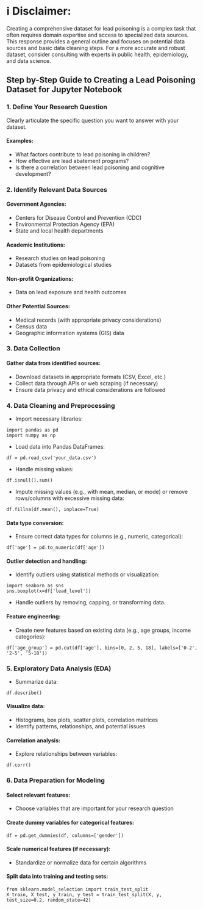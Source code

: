 # ℹ️ Disclaimer: 
Creating a comprehensive dataset for lead poisoning is a complex task that often requires domain expertise and access to specialized data sources. This response provides a general outline and focuses on potential data sources and basic data cleaning steps. For a more accurate and robust dataset, consider consulting with experts in public health, epidemiology, and data science.

## Step by-Step Guide to Creating a Lead Poisoning Dataset for Jupyter Notebook

### 1. Define Your Research Question<br>
Clearly articulate the specific question you want to answer with your dataset.

#### Examples:
- What factors contribute to lead poisoning in children?
- How effective are lead abatement programs?
- Is there a correlation between lead poisoning and cognitive development?

### 2. Identify Relevant Data Sources<br>
#### Government Agencies:
- Centers for Disease Control and Prevention (CDC)
- Environmental Protection Agency (EPA)
- State and local health departments

#### Academic Institutions:
- Research studies on lead poisoning
- Datasets from epidemiological studies

#### Non-profit Organizations:
- Data on lead exposure and health outcomes

#### Other Potential Sources:
- Medical records (with appropriate privacy considerations)
- Census data
- Geographic information systems (GIS) data

### 3. Data Collection
#### Gather data from identified sources:
- Download datasets in appropriate formats (CSV, Excel, etc.)
- Collect data through APIs or web scraping (if necessary)
- Ensure data privacy and ethical considerations are followed

### 4. Data Cleaning and Preprocessing
- Import necessary libraries:
```
import pandas as pd
import numpy as np
```

- Load data into Pandas DataFrames:
```
df = pd.read_csv('your_data.csv')
```
- Handle missing values:
```
df.isnull().sum()
```

- Impute missing values (e.g., with mean, median, or mode) or remove rows/columns with excessive missing data:
```
df.fillna(df.mean(), inplace=True)
```

#### Data type conversion:
- Ensure correct data types for columns (e.g., numeric, categorical):
```
df['age'] = pd.to_numeric(df['age'])
```
#### Outlier detection and handling:
- Identify outliers using statistical methods or visualization:
```
import seaborn as sns
sns.boxplot(x=df['lead_level'])
```
- Handle outliers by removing, capping, or transforming data.
#### Feature engineering:
- Create new features based on existing data (e.g., age groups, income categories):
```
df['age_group'] = pd.cut(df['age'], bins=[0, 2, 5, 18], labels=['0-2', '2-5', '5-18'])
```

### 5. Exploratory Data Analysis (EDA)
- Summarize data:
```
df.describe()
```
#### Visualize data:
- Histograms, box plots, scatter plots, correlation matrices
- Identify patterns, relationships, and potential issues

#### Correlation analysis:
- Explore relationships between variables:
```
df.corr()
```
### 6. Data Preparation for Modeling
####  Select relevant features:
- Choose variables that are important for your research question
#### Create dummy variables for categorical features:
```
df = pd.get_dummies(df, columns=['gender'])
```
#### Scale numerical features (if necessary):
- Standardize or normalize data for certain algorithms

#### Split data into training and testing sets:
```
from sklearn.model_selection import train_test_split
X_train, X_test, y_train, y_test = train_test_split(X, y, test_size=0.2, random_state=42)
```





























